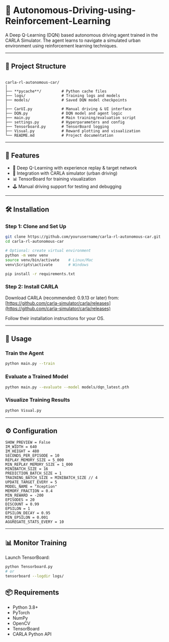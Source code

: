 # 🚗 Autonomous-Driving-using-Reinforcement-Learning


A Deep Q-Learning (DQN) based autonomous driving agent trained in the CARLA Simulator. The agent learns to navigate a simulated urban environment using reinforcement learning techniques.

---

## 📂 Project Structure

````

carla-rl-autonomous-car/
│
├── **pycache**/         # Python cache files
├── logs/                # Training logs and models
├── models/              # Saved DQN model checkpoints
│
├── CarUI.py             # Manual driving & UI interface
├── DQN.py               # DQN model and agent logic
├── main.py              # Main training/evaluation script
├── settings.py          # Hyperparameters and config
├── Tensorboard.py       # TensorBoard logging
├── Visual.py            # Reward plotting and visualization
└── README.md            # Project documentation

````

---

## 🚀 Features

- 🧠 Deep Q-Learning with experience replay & target network
- 🌆 Integration with CARLA simulator (urban driving)
- 📊 TensorBoard for training visualization
- 🕹 Manual driving support for testing and debugging

---

## 🛠 Installation

### Step 1: Clone and Set Up

```bash
git clone https://github.com/yourusername/carla-rl-autonomous-car.git
cd carla-rl-autonomous-car

# Optional: create virtual environment
python -m venv venv
source venv/bin/activate    # Linux/Mac
venv\Scripts\activate       # Windows

pip install -r requirements.txt
````

### Step 2: Install CARLA

Download CARLA (recommended: 0.9.13 or later) from:
[https://github.com/carla-simulator/carla/releases](https://github.com/carla-simulator/carla/releases)

Follow their installation instructions for your OS.

---

## 🏃 Usage

### Train the Agent

```bash
python main.py --train
```

### Evaluate a Trained Model

```bash
python main.py --evaluate --model models/dqn_latest.pth
```

### Visualize Training Results

```bash
python Visual.py
```

---

## ⚙ Configuration

````
SHOW_PREVIEW = False
IM_WIDTH = 640
IM_HEIGHT = 480
SECONDS_PER_EPISODE = 10
REPLAY_MEMORY_SIZE = 5_000
MIN_REPLAY_MEMORY_SIZE = 1_000
MINIBATCH_SIZE = 16
PREDICTION_BATCH_SIZE = 1
TRAINING_BATCH_SIZE = MINIBATCH_SIZE // 4
UPDATE_TARGET_EVERY = 5
MODEL_NAME = "Xception"
MEMORY_FRACTION = 0.4
MIN_REWARD = -200
EPISODES = 20
DISCOUNT = 0.99
EPSILON = 1
EPSILON_DECAY = 0.95
MIN_EPSILON = 0.001
AGGREGATE_STATS_EVERY = 10
````
---

## 📊 Monitor Training

Launch TensorBoard:

```bash
python Tensorboard.py
# or
tensorboard --logdir logs/
```


## 📦 Requirements

* Python 3.8+
* PyTorch
* NumPy
* OpenCV
* TensorBoard
* CARLA Python API
